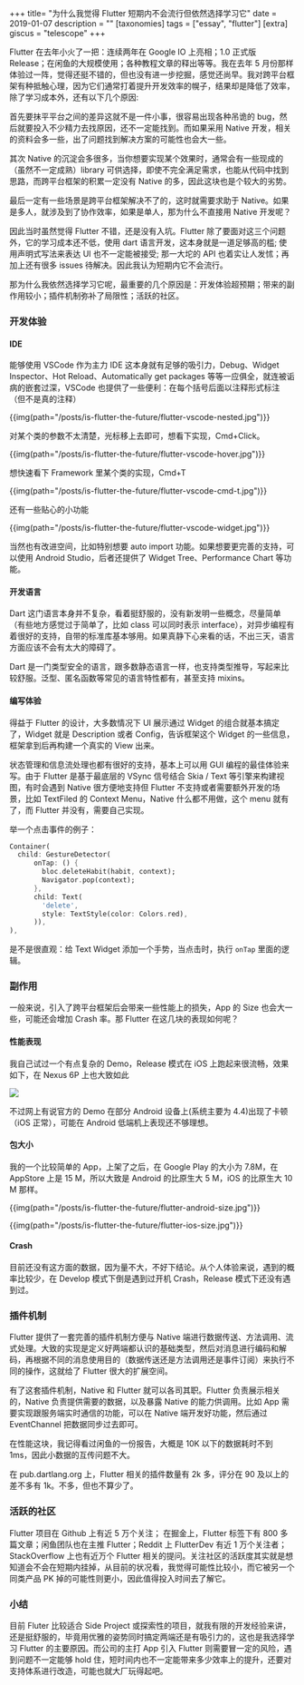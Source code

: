 +++
title= "为什么我觉得 Flutter 短期内不会流行但依然选择学习它"
date = 2019-01-07
description = ""
[taxonomies]
tags = ["essay", "flutter"]
[extra]
giscus = "telescope"
+++

Flutter 在去年小火了一把：连续两年在 Google IO 上亮相；1.0 正式版 Release；在闲鱼的大规模使用；各种教程文章的释出等等。我在去年 5 月份那样体验过一阵，觉得还挺不错的，但也没有进一步挖掘，感觉还尚早。我对跨平台框架有种抵触心理，因为它们通常打着提升开发效率的幌子，结果却是降低了效率，除了学习成本外，还有以下几个原因:

首先要抹平平台之间的差异这就不是一件小事，很容易出现各种吊诡的 bug，然后就要投入不少精力去找原因，还不一定能找到。而如果采用 Native 开发，相关的资料会多一些，出了问题找到解决方案的可能性也会大一些。

其次 Native 的沉淀会多很多，当你想要实现某个效果时，通常会有一些现成的（虽然不一定成熟）library 可供选择，即使不完全满足需求，也能从代码中找到思路，而跨平台框架的积累一定没有 Native 的多，因此这块也是个较大的劣势。

最后一定有一些场景是跨平台框架解决不了的，这时就需要求助于 Native。如果是多人，就涉及到了协作效率，如果是单人，那为什么不直接用 Native 开发呢？

因此当时虽然觉得 Flutter 不错，还是没有入坑。Flutter 除了要面对这三个问题外，它的学习成本还不低，使用 dart 语言开发，这本身就是一道足够高的槛; 使用声明式写法来表达 UI 也不一定能被接受; 那一大坨的 API 也着实让人发怵；再加上还有很多 issues 待解决。因此我认为短期内它不会流行。

那为什么我依然选择学习它呢，最重要的几个原因是：开发体验超预期；带来的副作用较小；插件机制弥补了局限性；活跃的社区。

### 开发体验

#### IDE

能够使用 VSCode 作为主力 IDE 这本身就有足够的吸引力，Debug、Widget Inspector、Hot Reload、Automatically get packages 等等一应俱全，就连被诟病的嵌套过深，VSCode 也提供了一些便利：在每个括号后面以注释形式标注（但不是真的注释）

{{img(path="/posts/is-flutter-the-future/flutter-vscode-nested.jpg")}}

对某个类的参数不太清楚，光标移上去即可，想看下实现，Cmd+Click。

{{img(path="/posts/is-flutter-the-future/flutter-vscode-hover.jpg")}}

想快速看下 Framework 里某个类的实现，Cmd+T

{{img(path="/posts/is-flutter-the-future/flutter-vscode-cmd-t.jpg")}}

还有一些贴心的小功能

{{img(path="/posts/is-flutter-the-future/flutter-vscode-widget.jpg")}}

当然也有改进空间，比如特别想要 auto import 功能。如果想要更完善的支持，可以使用 Android Studio，后者还提供了 Widget Tree、Performance Chart 等功能。

#### 开发语言

Dart 这门语言本身并不复杂，看着挺舒服的，没有新发明一些概念，尽量简单（有些地方感觉过于简单了，比如 class 可以同时表示 interface），对异步编程有着很好的支持，自带的标准库基本够用。如果真静下心来看的话，不出三天，语言方面应该不会有太大的障碍了。

Dart 是一门类型安全的语言，跟多数静态语言一样，也支持类型推导，写起来比较舒服。泛型、匿名函数等常见的语言特性都有，甚至支持 mixins。

#### 编写体验

得益于 Flutter 的设计，大多数情况下 UI 展示通过 Widget 的组合就基本搞定了，Widget 就是 Description 或者 Config，告诉框架这个 Widget 的一些信息，框架拿到后再构建一个真实的 View 出来。

状态管理和信息流处理也都有很好的支持，基本上可以用 GUI 编程的最佳体验来写。由于 Flutter 是基于最底层的 VSync 信号结合 Skia / Text 等引擎来构建视图，有时会遇到 Native 很方便地支持但 Flutter 不支持或者需要额外开发的场景，比如 TextFiled 的 Context Menu，Native 什么都不用做，这个 menu 就有了，而 Flutter 并没有，需要自己实现。

举一个点击事件的例子：

```dart
Container(
  child: GestureDetector(
      onTap: () {
        bloc.deleteHabit(habit, context);
        Navigator.pop(context);
      },
      child: Text(
        'delete',
        style: TextStyle(color: Colors.red),
      )),
),
```

是不是很直观：给 Text Widget 添加一个手势，当点击时，执行 `onTap` 里面的逻辑。

### 副作用

一般来说，引入了跨平台框架后会带来一些性能上的损失，App 的 Size 也会大一些，可能还会增加 Crash 率。那 Flutter 在这几块的表现如何呢？

#### 性能表现

我自己试过一个有点复杂的 Demo，Release 模式在 iOS 上跑起来很流畅，效果如下，在 Nexus 6P 上也大致如此

![](https://camo.githubusercontent.com/be369abc92c87ee76810c33719c35161c02b885d/68747470733a2f2f692e6c6f6c692e6e65742f323031382f31322f30362f356330393432383237653436332e676966)

不过网上有说官方的 Demo 在部分 Android 设备上(系统主要为 4.4)出现了卡顿（iOS 正常），可能在 Android 低端机上表现还不够理想。

#### 包大小

我的一个比较简单的 App，上架了之后，在 Google Play 的大小为 7.8M，在 AppStore 上是 15 M，所以大致是 Android 的比原生大 5 M，iOS 的比原生大 10 M 那样。

{{img(path="/posts/is-flutter-the-future/flutter-android-size.jpg")}}

{{img(path="/posts/is-flutter-the-future/flutter-ios-size.jpg")}}

#### Crash

目前还没有这方面的数据，因为量不大，不好下结论。从个人体验来说，遇到的概率比较少，在 Develop 模式下倒是遇到过开机 Crash，Release 模式下还没有遇到过。

### 插件机制

Flutter 提供了一套完善的插件机制方便与 Native 端进行数据传送、方法调用、流式处理。大致的实现是定义好两端都认识的基础类型，然后对消息进行编码和解码，再根据不同的消息使用目的（数据传送还是方法调用还是事件订阅）来执行不同的操作，这就给了 Flutter 很大的扩展空间。

有了这套插件机制，Native 和 Flutter 就可以各司其职。Flutter 负责展示相关的，Native 负责提供需要的数据，以及暴露 Native 的能力供调用。比如 App 需要实现跟服务端实时通信的功能，可以在 Native 端开发好功能，然后通过 EventChannel 把数据同步过去即可。

在性能这块，我记得看过闲鱼的一份报告，大概是 10K 以下的数据耗时不到 1ms，因此小数据的互传问题不大。

在 pub.dartlang.org 上，Flutter 相关的插件数量有 2k 多，评分在 90 及以上的差不多有 1k。不多，但也不算少了。

### 活跃的社区

Flutter 项目在 Github 上有近 5 万个关注； 在掘金上，Flutter 标签下有 800 多篇文章；闲鱼团队也在主推 Flutter；Reddit 上 FlutterDev 有近 1 万个关注者；StackOverflow 上也有近万个 Flutter 相关的提问。关注社区的活跃度其实就是想知道会不会在短期内挂掉，从目前的状况看，我觉得可能性比较小，而它被另一个同类产品 PK 掉的可能性则更小，因此值得投入时间去了解它。

### 小结

目前 Fluter 比较适合 Side Project 或探索性的项目，就我有限的开发经验来讲，还是挺舒服的，毕竟用优雅的姿势同时搞定两端还是有吸引力的，这也是我选择学习 Flutter 的主要原因。而公司的主打 App 引入 Flutter 则需要冒一定的风险，遇到问题不一定能够 hold 住，短时间内也不一定能带来多少效率上的提升，还要对支持体系进行改造，可能也就大厂玩得起吧。

